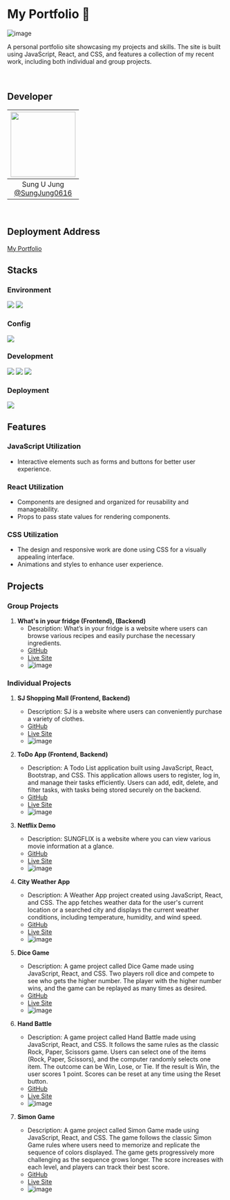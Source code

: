 # My Portfolio 📂

![image](./src/assets/image.png)

A personal portfolio site showcasing my projects and skills. The site is built using JavaScript, React, and CSS, and features a collection of my recent work, including both individual and group projects.

<br>

## Developer

| <img src="https://avatars.githubusercontent.com/u/35758170?v=4" width="150" height="150"/> |
| :----------------------------------------------------------------------------------------: |
|              Sung U Jung<br/>[@SungJung0616](https://github.com/SungJung0616)              |

<br>

## Deployment Address

[My Portfolio](https://sj-personalportfolio.netlify.app/)

## Stacks

### Environment

<img src="https://img.shields.io/badge/git-F05032?style=for-the-badge&logo=git&logoColor=white"> <img src="https://img.shields.io/badge/github-181717?style=for-the-badge&logo=github&logoColor=white">

### Config

<img src="https://img.shields.io/badge/NPM-%23CB3837.svg?style=for-the-badge&logo=npm&logoColor=white">

### Development

<img src="https://img.shields.io/badge/react-61DAFB?style=for-the-badge&logo=react&logoColor=black"> <img src="https://img.shields.io/badge/javascript-F7DF1E?style=for-the-badge&logo=javascript&logoColor=black"> <img src="https://img.shields.io/badge/css-1572B6?style=for-the-badge&logo=css3&logoColor=white">

### Deployment

<img src="https://img.shields.io/badge/netlify-%23000000.svg?style=for-the-badge&logo=netlify&logoColor=#00C7B7">
<br>

## Features

### JavaScript Utilization

- Interactive elements such as forms and buttons for better user experience.

### React Utilization

- Components are designed and organized for reusability and manageability.
- Props to pass state values for rendering components.

### CSS Utilization

- The design and responsive work are done using CSS for a visually appealing interface.
- Animations and styles to enhance user experience.

## Projects

### Group Projects

1. **What's in your fridge (Frontend), (Backend)**
    - Description: What’s in your fridge is a website where users can browse various recipes and easily purchase the necessary ingredients.
    - [GitHub](https://github.com/SungJung0616/cooking-recipe-fe/tree/master)
    - [Live Site](https://whats-is-your-fridge.netlify.app/)
    - ![image](./src/assets/fridge.png)

### Individual Projects

1. **SJ Shopping Mall (Frontend, Backend)**
    - Description: SJ is a website where users can conveniently purchase a variety of clothes.
    - [GitHub](https://github.com/SungJung0616/shoppin-mall-fe)
    - [Live Site](https://sj-shopping-mall.netlify.app/)
    - ![image](./src/assets/shopping_Mall.png)

2. **ToDo App (Frontend, Backend)**
    - Description: A Todo List application built using JavaScript, React, Bootstrap, and CSS. This application allows users to register, log in, and manage their tasks efficiently. Users can add, edit, delete, and filter tasks, with tasks being stored securely on the backend.
    - [GitHub](https://github.com/SungJung0616/toDo-fe)
    - [Live Site](https://sj-todo-demo.netlify.app/)
    - ![image](./src/assets/todo.png)

3. **Netflix Demo**
    - Description: SUNGFLIX is a website where you can view various movie information at a glance.
    - [GitHub](https://github.com/SungJung0616/netflix-demo)
    - [Live Site](https://sj-sungflix-demo.netlify.app/)
    - ![image](./src/assets/sungFlix.png)

4. **City Weather App**
    - Description: A Weather App project created using JavaScript, React, and CSS. The app fetches weather data for the user's current location or a searched city and displays the current weather conditions, including temperature, humidity, and wind speed.
    - [GitHub](https://github.com/SungJung0616/cityweatherapp)
    - [Live Site](https://sj-cityweatherapp.netlify.app/)
    - ![image](./src/assets/cityWeatherapp.png)

5. **Dice Game**
    - Description: A game project called Dice Game made using JavaScript, React, and CSS. Two players roll dice and compete to see who gets the higher number. The player with the higher number wins, and the game can be replayed as many times as desired.
    - [GitHub](https://github.com/SungJung0616/diceGame)
    - [Live Site](https://sj-diceplay.netlify.app/)
    - ![image](./src/assets/diceGame.png)

6. **Hand Battle**
    - Description: A game project called Hand Battle made using JavaScript, React, and CSS. It follows the same rules as the classic Rock, Paper, Scissors game. Users can select one of the items (Rock, Paper, Scissors), and the computer randomly selects one item. The outcome can be Win, Lose, or Tie. If the result is Win, the user scores 1 point. Scores can be reset at any time using the Reset button.
    - [GitHub](https://github.com/SungJung0616/handbattle)
    - [Live Site](https://sj-handbattle.netlify.app/)
    - ![image](./src/assets/handBattle.png)

7. **Simon Game**
    - Description: A game project called Simon Game made using JavaScript, React, and CSS. The game follows the classic Simon Game rules where users need to memorize and replicate the sequence of colors displayed. The game gets progressively more challenging as the sequence grows longer. The score increases with each level, and players can track their best score.
    - [GitHub](https://github.com/SungJung0616/simongameapp)
    - [Live Site](https://sj-simongame.netlify.app/)
    - ![image](./src/assets/simonGame.png)
